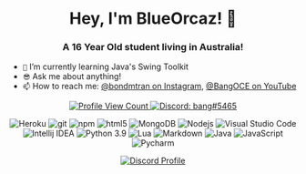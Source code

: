 
<h1 align="center">Hey, I'm BlueOrcaz! 👋</h1>

<h3 align="center">A 16 Year Old student living in Australia!</h3>

- `🔭` I’m currently learning Java's Swing Toolkit
- `😎` Ask me about anything!
- `📫` How to reach me: [@bondmtran on Instagram](https://www.instagram.com/bondmtran/), [@BangOCE on YouTube](https://www.youtube.com/channel/UCxbJH5cCtnxyKxMoUkjVifg)


<p align="center">
  <a href="https://github.com/DiscordAnaxes">
    <img src="https://komarev.com/ghpvc/?username=BlueOrcaz&style=flat-square&label=Profile%20Views&logo=github" alt="Profile View Count"/>
  </a>
  </a>
  <a href="https://discord.com/users/567885938160697377">
    <img src="https://img.shields.io/badge/bang%235465-%237289da?logo=discord&style=flat-square" alt="Discord: bang#5465"/>
  </a>
</p>


  <p align="center">
 <img alt="Heroku" src="https://img.shields.io/badge/-Heroku-430098?style=flat-square&logo=heroku&logoColor=white" />
 <img alt="git" src="https://img.shields.io/badge/-Git-F05032?style=flat-square&logo=git&logoColor=white" />
 <img alt="npm" src="https://img.shields.io/badge/-NPM-CB3837?style=flat-square&logo=npm&logoColor=white" />
 <img alt="html5" src="https://img.shields.io/badge/-HTML5-E34F26?style=flat-square&logo=html5&logoColor=white" />
 <img alt="MongoDB" src="https://img.shields.io/badge/-MongoDB-13aa52?style=flat-square&logo=mongodb&logoColor=white" />
 <img alt="Nodejs" src="https://img.shields.io/badge/-Nodejs-43853d?style=flat-square&logo=Node.js&logoColor=white" />
 <img alt="Visual Studio Code" src="https://img.shields.io/badge/-vscode-0078d7?style=flat-square&logo=visualstudiocode&logoColor=white" />
 <img alt="Intellij IDEA" src="https://img.shields.io/badge/-intellij-D0A384?style=flat-square&logo=intellijidea&logoColor=white" />
 <img alt="Python 3.9" src="https://img.shields.io/badge/-Python-217346?style=flat-square&logo=python&logoColor=white" />
 <img alt = "Lua" src="https://img.shields.io/badge/-Lua-2C2D72?style=flat-square&logo=lua&logoColor=white" />
  <img alt = "Markdown" src="https://img.shields.io/badge/Markdown-000000?style=flat-square&logo=markdown&logoColor=white" />
  <img alt ="Java" src="https://img.shields.io/badge/Java-ED8B00?style=flat-square&logo=openjdk&logoColor=white" />
  <img alt="JavaScript" src="https://img.shields.io/badge/JavaScript-323330?style=flat-square&logo=javascript&logoColor=F7DF1E" />
  <img alt="Pycharm" src="https://img.shields.io/badge/PyCharm-000000.svg?&style=flat-square&logo=PyCharm&logoColor=white" />
 </p>
</details>


<p align="center">
  <a href="https://discord.com/users/362542194072092673">
    <img src="https://lanyard-profile-readme.vercel.app/api/362542194072092673?bg=0a0f16" alt="Discord Profile"/>
  </a>
</p>
 




